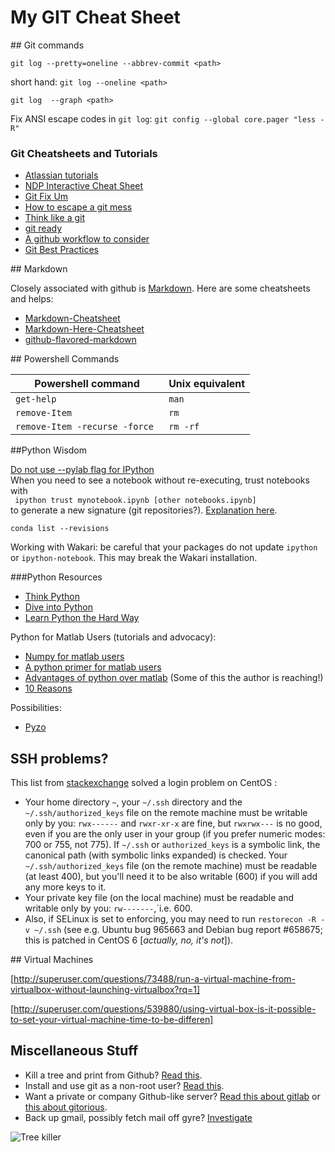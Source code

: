 # My GIT Cheat Sheet

##<a name="git"></a> Git commands

`git log --pretty=oneline --abbrev-commit <path>` 

short hand: `git log --oneline <path>`

`git log  --graph <path>`

Fix ANSI escape codes in `git log`: `git config --global core.pager "less -R"`

### Git Cheatsheets and Tutorials

- [Atlassian tutorials](https://www.atlassian.com/git/tutorials/)
- [NDP Interactive Cheat Sheet](http://ndpsoftware.com/git-cheatsheet.html)
- [Git Fix Um](http://sethrobertson.github.io/GitFixUm/fixup.html)
- [How to escape a git mess](http://justinhileman.info/article/git-pretty/git-pretty.png)
- [Think like a git](http://think-like-a-git.net/)
- [git ready](http://gitready.com/)
- [A github workflow to consider](http://blog.spreedly.com/2014/06/24/merge-pull-request-considered-harmful/#.VGerbPnF98E)
- [Git Best Practices](http://sethrobertson.github.io/GitBestPractices/)

##<a name="markdown"></a> Markdown

Closely associated with github is [Markdown](http://daringfireball.net/projects/markdown/syntax). Here are some cheatsheets and helps:

- [Markdown-Cheatsheet](https://github.com/adam-p/markdown-here/wiki/Markdown-Cheatsheet)
- [Markdown-Here-Cheatsheet](https://github.com/adam-p/markdown-here/wiki/Markdown-Here-Cheatsheet)
- [github-flavored-markdown](https://help.github.com/articles/github-flavored-markdown/)   

##<a name="powershell"></a> Powershell Commands

|Powershell command| Unix equivalent|
|---|---|
| `get-help` | `man` |
| `remove-Item` | `rm` |
| `remove-Item -recurse -force ` | ` rm -rf ` |


##<a name="python"></a>Python Wisdom

[Do not use --pylab flag for IPython](http://nbviewer.ipython.org/github/Carreau/posts/blob/master/10-No-PyLab-Thanks.ipynb)   
When you need to see a notebook without re-executing, trust notebooks with     
``` ipython trust mynotebook.ipynb [other notebooks.ipynb]```   
to generate a new signature (git repositories?). [Explanation here](http://ipython.org/ipython-doc/dev/notebook/notebook.html).  

``` conda list --revisions ```

Working with Wakari: be careful that your packages do not update `ipython` or `ipython-notebook`. This may break the Wakari installation.


###Python Resources<a name="python_resources"></a>

- [Think Python](http://www.greenteapress.com/thinkpython/html/index.html)
- [Dive into Python](http://www.diveintopython.net/index.html)
- [Learn Python the Hard Way](http://learnpythonthehardway.org/book/index.html) 

Python for Matlab Users (tutorials and advocacy):

- [Numpy for matlab users](http://wiki.scipy.org/NumPy_for_Matlab_Users)
- [A python primer for matlab users](http://bastibe.de/2013-01-20-a-python-primer-for-matlab-users.html)
- [Advantages of python over matlab](http://phillipmfeldman.org/Python/Advantages_of_Python_Over_Matlab.html) (Some of this the author is reaching!)    
- [10 Reasons](http://www.stat.washington.edu/~hoytak/blog/whypython.html)    

Possibilities:
- [Pyzo](http://www.pyzo.org/index.html)


## SSH problems?

This list from [stackexchange](http://stackexchange.com/) solved a login problem on CentOS :
- Your home directory `~`, your `~/.ssh` directory and the `~/.ssh/authorized_keys` file on the remote machine must be writable only by you: `rwx------` and `rwxr-xr-x` are fine, but `rwxrwx---` is no good,  even if you are the only user in your group (if you prefer numeric modes: 700 or 755, not 775).
If `~/.ssh` or `authorized_keys` is a symbolic link, the canonical path (with symbolic links expanded) is checked.
Your `~/.ssh/authorized_keys` file (on the remote machine) must be readable (at least 400), but you'll need it to be also writable (600) if you will add any more keys to it.
- Your private key file (on the local machine) must be readable and writable only by you: `rw-------`,`i.e. 600.
- Also, if SELinux is set to enforcing, you may need to run `restorecon -R -v ~/.ssh` (see e.g. Ubuntu bug 965663 and Debian bug report #658675; this is patched in CentOS 6 [*actually, no, it's not*]).

##<a name="vms"></a> Virtual Machines

[http://superuser.com/questions/73488/run-a-virtual-machine-from-virtualbox-without-launching-virtualbox?rq=1]

[http://superuser.com/questions/539880/using-virtual-box-is-it-possible-to-set-your-virtual-machine-time-to-be-differen]

## Miscellaneous Stuff

- Kill a tree and print from Github? [Read this](https://gitprint.com/).  
- Install and use git as a non-root user? [Read this](http://joemaller.com/908/how-to-install-git-on-a-shared-host/).   
- Want a private or company Github-like server? [Read this about gitlab](https://about.gitlab.com/gitlab-ce/) or [this about gitorious](http://getgitorious.com/). 
- Back up gmail, possibly fetch mail off gyre?  [Investigate](http://gmvault.org/download.html)


![Tree killer](images/04142010inset2.jpg) 



